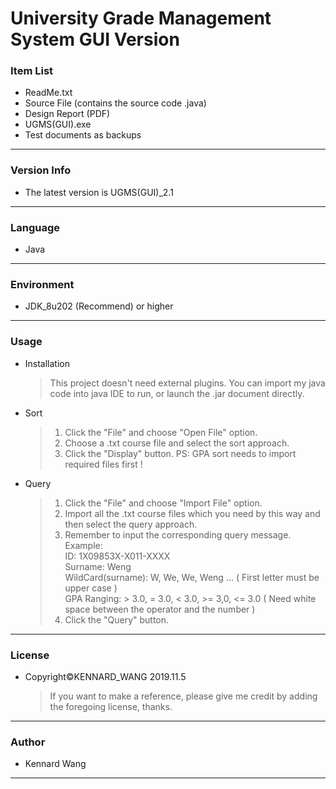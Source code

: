 # University Grade Management System GUI Version
### Item List
+ ReadMe.txt
+ Source File (contains the source code .java)
+ Design Report (PDF)
+ UGMS(GUI).exe
+ Test documents as backups
------
### Version Info
+ The latest version is UGMS(GUI)_2.1
------
### Language
+ Java
------
### Environment
+ JDK_8u202 (Recommend) or higher
------
### Usage
+ Installation

  > This project doesn't need external plugins. You can import my java code into java IDE to run, or launch the .jar document directly.
+ Sort

  > 1. Click the "File" and choose "Open File" option.
  > 2. Choose a .txt course file and select the sort approach.
  > 3. Click the "Display" button.
  > PS: GPA sort needs to import required files first !
+ Query

  > 1. Click the "File" and choose "Import File" option.
  > 2. Import all the .txt course files which you need by this way and then select the query approach.
  > 3. Remember to input the corresponding query message.  
       Example:  
       ID:  1X09853X-X011-XXXX  
       Surname: Weng  
       WildCard(surname): W, We, We, Weng ... ( First letter must be upper case )  
       GPA Ranging: > 3.0, = 3.0, < 3.0, >= 3,0, <= 3.0 ( Need white space between the operator and the number )
  > 4. Click the "Query" button.
------
### License  
+ Copyright©KENNARD_WANG 2019.11.5

  > If you want to make a reference, please give me credit by adding the foregoing license, thanks.
------
### Author
+ Kennard Wang
------
